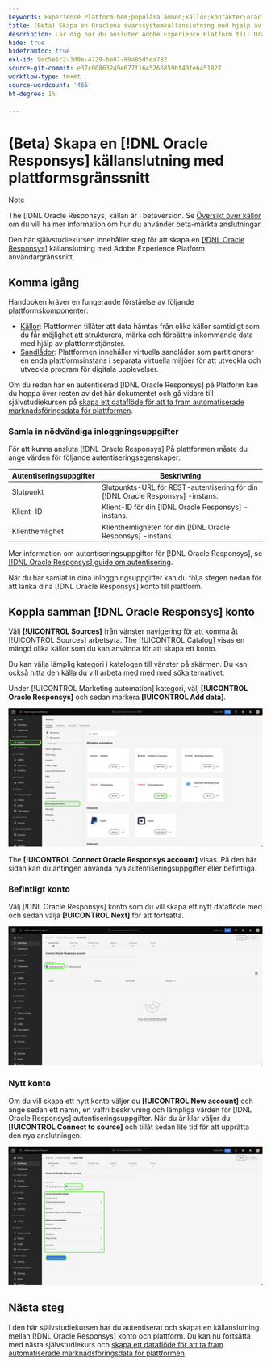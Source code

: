 ```yaml
---
keywords: Experience Platform;hem;populära ämnen;källor;kontakter;oracle;
title: (Beta) Skapa en Oraclena svarssystemkällanslutning med hjälp av plattformsgränssnittet
description: Lär dig hur du ansluter Adobe Experience Platform till Oracle Responssys med hjälp av plattformsgränssnittet.
hide: true
hidefromtoc: true
exl-id: 9ec5e1c2-3d9e-4729-be81-89a85d5ea782
source-git-commit: e37c00863249e677f1645266859bf40fe6451827
workflow-type: tm+mt
source-wordcount: '466'
ht-degree: 1%

---
```


# (Beta) Skapa en [!DNL Oracle Responsys] källanslutning med plattformsgränssnitt

>[!NOTE]
>
>The [!DNL Oracle Responsys] källan är i betaversion. Se [Översikt över källor](../../../../home.md#terms-and-conditions) om du vill ha mer information om hur du använder beta-märkta anslutningar.

Den här självstudiekursen innehåller steg för att skapa en [[!DNL Oracle Responsys]](../../../../connectors/marketing-automation/oracle-responsys.md) källanslutning med Adobe Experience Platform användargränssnitt.

## Komma igång

Handboken kräver en fungerande förståelse av följande plattformskomponenter:

* [Källor](../../../../home.md): Plattformen tillåter att data hämtas från olika källor samtidigt som du får möjlighet att strukturera, märka och förbättra inkommande data med hjälp av plattformstjänster.
* [Sandlådor](../../../../../sandboxes/home.md): Plattformen innehåller virtuella sandlådor som partitionerar en enda plattformsinstans i separata virtuella miljöer för att utveckla och utveckla program för digitala upplevelser.

Om du redan har en autentiserad [!DNL Oracle Responsys] på Platform kan du hoppa över resten av det här dokumentet och gå vidare till självstudiekursen på [skapa ett dataflöde för att ta fram automatiserade marknadsföringsdata för plattformen](../../dataflow/marketing-automation.md).

### Samla in nödvändiga inloggningsuppgifter

För att kunna ansluta [!DNL Oracle Responsys] På plattformen måste du ange värden för följande autentiseringsegenskaper:

| Autentiseringsuppgifter | Beskrivning |
| --- | --- |
| Slutpunkt | Slutpunkts-URL för REST-autentisering för din [!DNL Oracle Responsys] -instans. |
| Klient-ID | Klient-ID för din [!DNL Oracle Responsys] -instans. |
| Klienthemlighet | Klienthemligheten för din [!DNL Oracle Responsys] -instans. |

Mer information om autentiseringsuppgifter för [!DNL Oracle Responsys], se [[!DNL Oracle Responsys] guide om autentisering](https://docs.oracle.com/en/cloud/saas/marketing/responsys-develop/API/GetStarted/authentication.htm).

När du har samlat in dina inloggningsuppgifter kan du följa stegen nedan för att länka dina [!DNL Oracle Responsys] konto till plattform.

## Koppla samman [!DNL Oracle Responsys] konto

Välj **[!UICONTROL Sources]** från vänster navigering för att komma åt [!UICONTROL Sources] arbetsyta. The [!UICONTROL Catalog] visas en mängd olika källor som du kan använda för att skapa ett konto.

Du kan välja lämplig kategori i katalogen till vänster på skärmen. Du kan också hitta den källa du vill arbeta med med med sökalternativet.

Under [!UICONTROL Marketing automation] kategori, välj **[!UICONTROL Oracle Responsys]** och sedan markera **[!UICONTROL Add data]**.

![Adobe Experience Platform-källkatalogen med Oraclets svarskälla markerad.](../../../../images/tutorials/create/oracle-responsys/catalog.png)

The **[!UICONTROL Connect Oracle Responsys account]** visas. På den här sidan kan du antingen använda nya autentiseringsuppgifter eller befintliga.

### Befintligt konto

Välj [!DNL Oracle Responsys] konto som du vill skapa ett nytt dataflöde med och sedan välja **[!UICONTROL Next]** för att fortsätta.

![Den befintliga kontoautentiseringsskärmen för Oraclena.](../../../../images/tutorials/create/oracle-responsys/existing.png)

### Nytt konto

Om du vill skapa ett nytt konto väljer du **[!UICONTROL New account]** och ange sedan ett namn, en valfri beskrivning och lämpliga värden för [!DNL Oracle Responsys] autentiseringsuppgifter. När du är klar väljer du **[!UICONTROL Connect to source]** och tillåt sedan lite tid för att upprätta den nya anslutningen.

![Den nya kontoautentiseringsskärmen för Oraclena.](../../../../images/tutorials/create/oracle-eloqua/new.png)

## Nästa steg

I den här självstudiekursen har du autentiserat och skapat en källanslutning mellan [!DNL Oracle Responsys] konto och plattform. Du kan nu fortsätta med nästa självstudiekurs och [skapa ett dataflöde för att ta fram automatiserade marknadsföringsdata för plattformen](../../dataflow/marketing-automation.md).

